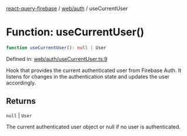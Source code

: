 [react-query-firebase](../../../modules.md) / [web/auth](../index.md) / useCurrentUser

# Function: useCurrentUser()

```ts
function useCurrentUser(): null | User
```

Defined in: [web/auth/useCurrentUser.ts:9](https://github.com/vpishuk/react-query-firebase/blob/10e2945f75363a784c3dfc0e90b9f7a489dcc848/web/auth/useCurrentUser.ts#L9)

Hook that provides the current authenticated user from Firebase Auth.
It listens for changes in the authentication state and updates the user accordingly.

## Returns

`null` \| `User`

The current authenticated user object or null if no user is authenticated.
